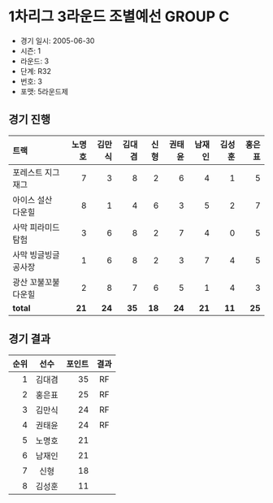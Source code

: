 # 1차리그 3라운드 조별예선 GROUP C

- 경기 일시: 2005-06-30
- 시즌: 1
- 라운드: 3
- 단계: R32
- 번호: 3
- 포맷: 5라운드제





## 경기 진행

| 트랙 | 노명호 | 김만식 | 김대겸 | 신형 | 권태윤 | 남재인 | 김성훈 | 홍은표 |
|:---|---:|---:|---:|---:|---:|---:|---:|---:|
| 포레스트 지그재그 | 7 | 3 | 8 | 2 | 6 | 4 | 1 | 5 |
| 아이스 설산 다운힐 | 8 | 1 | 4 | 6 | 3 | 5 | 2 | 7 |
| 사막 피라미드 탐험 | 3 | 6 | 8 | 2 | 7 | 4 | 0 | 5 |
| 사막 빙글빙글 공사장 | 1 | 6 | 8 | 2 | 3 | 7 | 4 | 5 |
| 광산 꼬불꼬불 다운힐 | 2 | 8 | 7 | 6 | 5 | 1 | 4 | 3 |
| __total__ | __21__ | __24__ | __35__ | __18__ | __24__ | __21__ | __11__ | __25__ |




## 경기 결과

| 순위 | 선수 | 포인트 | 결과 |
|---:|:---:|---:|:---:|
| 1 | 김대겸 | 35 | RF |
| 2 | 홍은표 | 25 | RF |
| 3 | 김만식 | 24 | RF |
| 4 | 권태윤 | 24 | RF |
| 5 | 노명호 | 21 |  |
| 6 | 남재인 | 21 |  |
| 7 | 신형 | 18 |  |
| 8 | 김성훈 | 11 |  |

